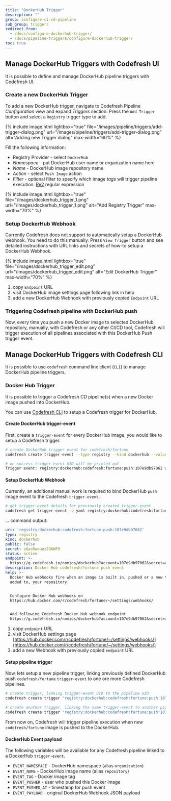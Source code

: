```yaml
---
title: "DockerHub Trigger"
description: ""
group: configure-ci-cd-pipeline
sub_group: triggers
redirect_from:
  - /docs/configure-dockerhub-trigger/
  - /docs/pipeline-triggers/configure-dockerhub-trigger/
toc: true
---
```


## Manage DockerHub Triggers with Codefresh UI

It is possible to define and manage DockerHub pipeline triggers with Codefresh UI.

### Create a new DockerHub Trigger

To add a new DockerHub trigger, navigate to Codefresh Pipeline *Configuration* view and expand *Triggers* section. Press the `Add Trigger` button and select a `Registry` trigger type to add.

{% include image.html
lightbox="true"
file="/images/pipeline/triggers/add-trigger-dialog.png"
url="/images/pipeline/triggers/add-trigger-dialog.png"
alt="Adding new Trigger dialog"
max-width="60%"
%}

Fill the following information:

* Registry Provider - select `DockerHub`
* *Namespace* - put DockerHub user name or organization name here
* *Name* - DockerHub image repository name
* *Action* - select `Push Image` action
* *Filter* - optional filter to specify which image *tags* will trigger pipeline execution: [Re2](https://github.com/google/re2/wiki/Syntax) regular expression

{% include image.html
lightbox="true"
file="/images/dockerhub_trigger_1.png"
url="/images/dockerhub_trigger_1.png"
alt="Add Registry Trigger"
max-width="70%"
%}

### Setup DockerHub Webhook

Currently Codefresh does not support to automatically setup a DockerHub webhook. You need to do this manually. Press `View Trigger` button and see detailed instructions with URL links and secrets of how-to setup a DockerHub Webhook.


{% include image.html
lightbox="true"
file="/images/dockerhub_trigger_edit.png"
url="/images/dockerhub_trigger_edit.png"
alt="Edit DockerHub Trigger"
max-width="70%"
%}

1. copy `Endpoint` URL
1. visit DockerHub image settings page following link in help
1. add a new DockerHub Webhook with previously copied `Endpoint` URL

### Triggering Codefresh pipeline with DockerHub push

Now, every time you push a new Docker image to selected DockerHub repository, manually, with Codefresh or any other CI/CD tool, Codefresh will trigger execution of all pipelines associated with this DockerHub Push trigger event.

## Manage DockerHub Triggers with Codefresh CLI

It is possible to use `codefresh` command line client (`CLI`) to manage DockerHub pipeline triggers.

### Docker Hub Trigger

It is possible to trigger a Codefresh CD pipeline(s) when a new Docker image pushed into DockerHub.

You can use [Codefresh CLI](https://cli.codefresh.io/) to setup a Codefresh trigger for DockerHub.

#### Create DockerHub trigger-event

First, create a `trigger-event` for every DockerHub image, you would like to setup a Codefresh trigger.

```sh
# create DockerHub trigger event for codefresh/fortune
codefresh create trigger-event --type registry --kind dockerhub --value namespace=codefresh --value name=fortune

# on success trigger-event UID will be printed out
Trigger event: registry:dockerhub:codefresh:fortune:push:107e9db97062 was successfully created.
```

#### Setup DockerHub Webhook

Currently, an additional manual work is required to bind DockerHub `push` image event to the Codefresh `trigger-event`.

```sh
# get trigger-event details for previously created trigger-event
codefresh get trigger-event -o yaml registry:dockerhub:codefresh:fortune:push:107e9db97062
```

... command output:

```yaml
uri: 'registry:dockerhub:codefresh:fortune:push:107e9db97062'
type: registry
kind: dockerhub
public: false
secret: aGao5weuez2G6WF9
status: active
endpoint: >-
  https://g.codefresh.io/nomios/dockerhub?account=107e9db97062&secret=aGao5weuez2G6WF9
description: Docker Hub codefresh/fortune push event
help: >-
  Docker Hub webhooks fire when an image is built in, pushed or a new tag is
  added to, your repository.


  Configure Docker Hub webhooks on
  https://hub.docker.com/r/codefresh/fortune/~/settings/webhooks/


  Add following Codefresh Docker Hub webhook endpoint
  https://g.codefresh.io/nomios/dockerhub?account=107e9db97062&secret=aGao5weuez2G6WF9
```

1. copy `endpoint` URL
1. visit DockerHub settings page [https://hub.docker.com/r/codefresh/fortune/~/settings/webhooks/](https://hub.docker.com/r/codefresh/fortune/~/settings/webhooks/)
1. add a new Webhook with previously copied `endpoint` URL


#### Setup pipeline trigger

Now, lets setup a new pipeline trigger, linking previously defined DockerHub push `codefresh/fortune` `trigger-event` to one ore more Codefresh pipelines.

```sh
# create trigger, linking trigger-event UID to the pipeline UID
codefresh create trigger "registry:dockerhub:codefresh:fortune:push:107e9db97062" 7a5622e4b1ad5ba0018a3c9c

# create another trigger, linking the same trigger-event to another pipeline
codefresh create trigger "registry:dockerhub:codefresh:fortune:push:107e9db97062" 4a5634e4b2cd6baf021a3c0a
```

From now on, Codefresh will trigger pipeline execution when new `codefresh/fortune` image is pushed to the DockerHub.

#### DockerHub Event payload

The following variables will be available for any Codefresh pipeline linked to a DockerHub `trigger-event`.

- `EVENT_NAMESPACE` - DockerHub namespace (alias `organization`)
- `EVENT_NAME` - DockerHub image name (alias `repository`)
- `EVENT_TAG` - Docker image tag
- `EVENT_PUSHER` - user who pushed this Docker image
- `EVENT_PUSHED_AT` - timestamp for push event
- `EVENT_PAYLOAD` - original DockerHub Webhook JSON payload
